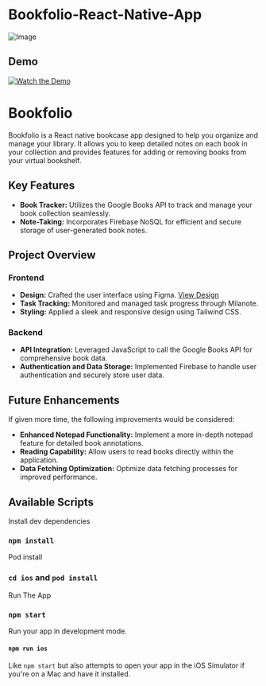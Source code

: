 # Bookfolio-React-Native-App

![Image](https://i.ibb.co/gvfhXBC/Bookfolio-2-1.png)

## Demo

[![Watch the Demo](https://github.com/NEjim2001/Bookfolio/assets/144557253/ddc28d2a-1188-484d-a9d0-c6aee8c1dde0)](https://www.youtube.com/watch?v=uYHivVtHCXc)

# Bookfolio

Bookfolio is a React native bookcase app designed to help you organize and manage your library. It allows you to keep detailed notes on each book in your collection and provides features for adding or removing books from your virtual bookshelf.

## Key Features

- **Book Tracker:** Utilizes the Google Books API to track and manage your book collection seamlessly.
- **Note-Taking:** Incorporates Firebase NoSQL for efficient and secure storage of user-generated book notes.

## Project Overview

### Frontend

- **Design:** Crafted the user interface using Figma. [View Design](https://www.figma.com/file/2x9lqbX0yWiY2JxQON2i5r/BookfolioApp?type=design&node-id=0%3A1&mode=design&t=QB7dhsCsLdMbWTwq-1)
- **Task Tracking:** Monitored and managed task progress through Milanote.
- **Styling:** Applied a sleek and responsive design using Tailwind CSS.

### Backend

- **API Integration:** Leveraged JavaScript to call the Google Books API for comprehensive book data.
- **Authentication and Data Storage:** Implemented Firebase to handle user authentication and securely store user data.

## Future Enhancements

If given more time, the following improvements would be considered:

- **Enhanced Notepad Functionality:** Implement a more in-depth notepad feature for detailed book annotations.
- **Reading Capability:** Allow users to read books directly within the application.
- **Data Fetching Optimization:** Optimize data fetching processes for improved performance.

## Available Scripts

Install dev dependencies

### `npm install` 

Pod install
### `cd ios` and `pod install`

Run The App
### `npm start`

Run your app in development mode.
#### `npm run ios`

Like `npm start` but also attempts to open your app in the iOS Simulator if you're on a Mac and have it installed.


